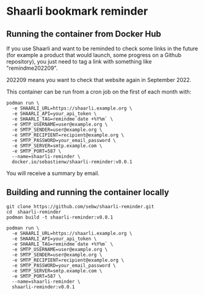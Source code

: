 # Shaarli bookmark reminder

## Running the container from Docker Hub

If you use Shaarli and want to be reminded to check some links in the future (for example a product that would launch, some progress on a Github repository), you just need to tag a link with something like "remindme202209".

202209 means you want to check that website again in September 2022.

This container can be run from a cron job on the first of each month with:

```
podman run \
  -e SHAARLI_URL=https://shaarli.example.org \
  -e SHAARLI_API=your_api_token \
  -e SHAARLI_TAG=remindme`date +%Y%m` \
  -e SMTP_USERNAME=user@example.org \
  -e SMTP_SENDER=user@example.org \
  -e SMTP_RECIPIENT=recipient@example.org \
  -e SMTP_PASSWORD=your_email_password \
  -e SMTP_SERVER=smtp.example.com \
  -e SMTP_PORT=587 \
  --name=shaarli-reminder \
  docker.io/sebastienw/shaarli-reminder:v0.0.1
```

You will receive a summary by email.

## Building and running the container locally

```
git clone https://github.com/sebw/shaarli-reminder.git
cd  shaarli-reminder
podman build -t shaarli-reminder:v0.0.1
```

```
podman run \
  -e SHAARLI_URL=https://shaarli.example.org \
  -e SHAARLI_API=your_api_token \
  -e SHAARLI_TAG=remindme`date +%Y%m` \
  -e SMTP_USERNAME=user@example.org \
  -e SMTP_SENDER=user@example.org \
  -e SMTP_RECIPIENT=recipient@example.org \
  -e SMTP_PASSWORD=your_email_password \
  -e SMTP_SERVER=smtp.example.com \
  -e SMTP_PORT=587 \
  --name=shaarli-reminder \
  shaarli-reminder:v0.0.1
```
